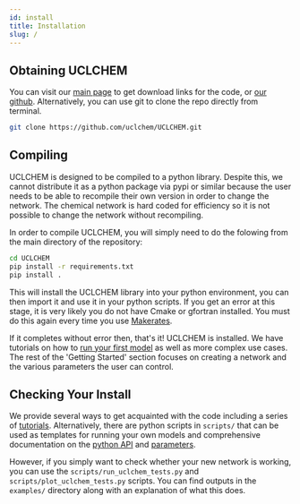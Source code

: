 ```yaml
---
id: install
title: Installation
slug: /
---
```


## Obtaining UCLCHEM

You can visit our [main page](https://github.com/uclchem/UCLCHEM) to get download links for the code, or [our github](https://github.com/uclchem/UCLCHEM). Alternatively, you can use git to clone the repo directly from terminal.

```bash
git clone https://github.com/uclchem/UCLCHEM.git
```

## Compiling
UCLCHEM is designed to be compiled to a python library. Despite this, we cannot distribute it as a python package via pypi or similar because the user needs to be able to recompile their own version in order to change the network. The chemical network is hard coded for efficiency so it is not possible to change the network without recompiling.

In order to compile UCLCHEM, you will simply need to do the folowing from the main directory of the repository:

```bash
cd UCLCHEM
pip install -r requirements.txt
pip install .
```
This will install the UCLCHEM library into your python environment, you can then import it and use it in your python scripts. If you get an error at this stage, it is very likely you do not have Cmake or gfortran installed. You must do this again every time you use [Makerates](/docs/network).

If it completes without error then, that's it! UCLCHEM is installed. We have tutorials on how to [run your first model](/docs/first_model) as well as more complex use cases. The rest of the 'Getting Started' section focuses on creating a network and the various parameters the user can control. 

## Checking Your Install
We provide several ways to get acquainted with the code including a series of [tutorials](/docs/category/tutorials). Alternatively, there are python scripts in `scripts/` that can be used as templates for running your own models and comprehensive documentation on the [python API](/docs/pythonapi) and [parameters](/docs/parameters).

However, if you simply want to check whether your new network is working, you can use the `scripts/run_uclchem_tests.py` and `scripts/plot_uclchem_tests.py` scripts. You can find outputs in the `examples/` directory along with an explanation of what this does.